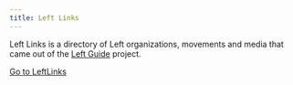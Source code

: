 ```yaml
---
title: Left Links
---
```


Left Links is a directory of Left organizations, movements and media that came out of the [Left Guide](/left-guide) project.

[Go to LeftLinks](https://www.leftlinks.org)